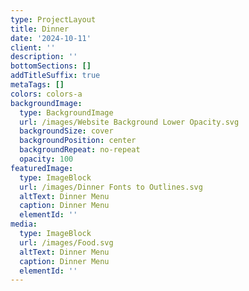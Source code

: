```yaml
---
type: ProjectLayout
title: Dinner
date: '2024-10-11'
client: ''
description: ''
bottomSections: []
addTitleSuffix: true
metaTags: []
colors: colors-a
backgroundImage:
  type: BackgroundImage
  url: /images/Website Background Lower Opacity.svg
  backgroundSize: cover
  backgroundPosition: center
  backgroundRepeat: no-repeat
  opacity: 100
featuredImage:
  type: ImageBlock
  url: /images/Dinner Fonts to Outlines.svg
  altText: Dinner Menu
  caption: Dinner Menu
  elementId: ''
media:
  type: ImageBlock
  url: /images/Food.svg
  altText: Dinner Menu
  caption: Dinner Menu
  elementId: ''
---
```

